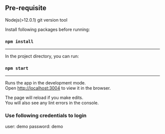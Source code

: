 
## Pre-requisite

Nodejs(>12.0.1)
git version tool

Install following packages before running:

### `npm install`

----------------------------------------------------


In the project directory, you can run:

### `npm start`
----------------------------------------------------
Runs the app in the development mode.<br />
Open [http://localhost:3004](http://localhost:3004) to view it in the browser.

The page will reload if you make edits.<br />
You will also see any lint errors in the console.

### Use following credentials to login

user: demo
password: demo

